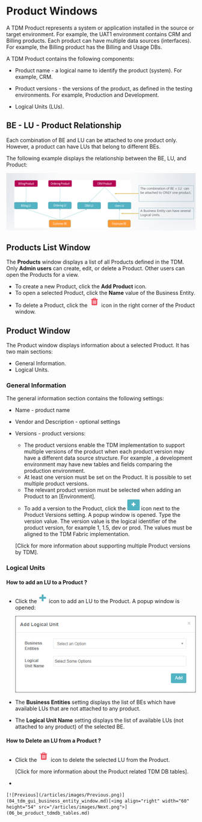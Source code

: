 # Product Windows

A TDM Product represents a system or application installed in the source or target environment. For example, the UAT1 environment contains CRM and Billing products. Each product can have multiple data sources (interfaces). For example, the Billing product has the Billing and Usage DBs.

A TDM Product contains the following components:

- Product name - a logical name to identify the product (system). For example, CRM.
- Product versions - the versions of the product, as defined in the testing environments. For example, Production and Development.

- Logical Units (LUs).

## BE - LU - Product Relationship

Each combination of BE and LU can be attached to one product only. However, a product can have LUs that belong to different BEs.

The following example displays the relationship between the BE, LU, and Product:

![be-prod-lu](images/be_lu_product_relation.png)



## Products List Window

The **Products** window displays a list of all Products defined in the TDM.  Only **Admin users** can create, edit, or delete a Product. Other users can open the Products for a view.

-   To create a new Product, click the **Add Product** icon.
-   To open a selected Product, click the **Name** value of the Business Entity.
-   To delete a Product, click the ![delete](images/delete_icon.png) icon in the right corner of the Product window.

## Product Window

The Product window displays information about a selected Product. It has two main sections:

- General Information.
- Logical Units.

### General Information

The general information section contains the following settings:

- Name  - product name

- Vendor and Description - optional settings

- Versions - product versions:

  -  The product versions enable the TDM implementation to support multiple versions of the product when each product version may have a different data source structure. For example , a development environment may have new tables and fields comparing the production environment. 
  - At least one version must be set on the Product. It is possible to set multiple product versions. 
  - The relevant product version must be selected when adding an Product to an [Environment].
  - To add a version to the Product, click the  ![delete](images/plus_icon_prod_version.png) icon next to the Product Versions setting. A popup window is opened. Type the version value. The version value is the logical identifier of the product version,  for example 1, 1.5, dev or prod. The values must be aligned to the TDM Fabric implementation. 

  [Click for more information about supporting multiple Product versions by TDM].

### Logical Units

#### How to add an LU to a Product ?

- Click the ![plus](images/plus_icon.png) icon to add an LU to the Product.  A popup window is opened:

  ![add_lu](images/prod_add_lu.png)

- The **Business Entities** setting displays the list of BEs which have available LUs that are not attached to any product.

- The **Logical Unit Name** setting displays the list of available LUs (not attached to any product) of the selected BE.

  

#### How to Delete an LU from a Product ? 

- Click the ![be_delete](images/delete_icon.png) icon to  delete the selected LU from the Product.

  [Click for more information about the Product related TDM DB tables].

- 

    [![Previous](/articles/images/Previous.png)](04_tdm_gui_business_entity_window.md)[<img align="right" width="60" height="54" src="/articles/images/Next.png">](06_be_product_tdmdb_tables.md)